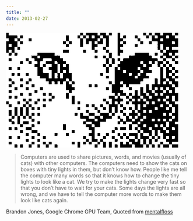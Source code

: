```yaml
---
title: ""
date: 2013-02-27
---
```


![](images/tumblr_mbv2y4gjow1r0nwmko1_500.gif)

> Computers are used to share pictures, words, and movies (usually of cats) with other computers. The computers need to show the cats on boxes with tiny lights in them, but don’t know how. People like me tell the computer many words so that it knows how to change the tiny lights to look like a cat. We try to make the lights change very fast so that you don’t have to wait for your cats. Some days the lights are all wrong, and we have to tell the computer more words to make them look like cats again.

Brandon Jones, Google Chrome GPU Team, Quoted from [mentalfloss](http://mentalfloss.com/article/48793/18-complicated-scientific-ideas-explained-simply)
